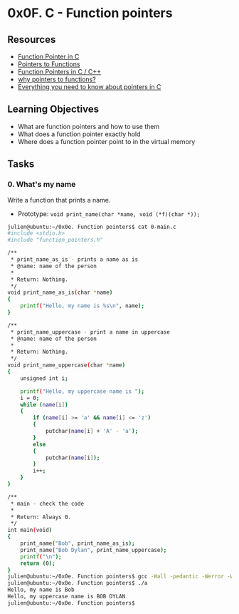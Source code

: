 # 0x0F. C - Function pointers

## Resources

- [Function Pointer in C](https://www.geeksforgeeks.org/function-pointer-in-c/)
- [Pointers to Functions](https://publications.gbdirect.co.uk//c_book/chapter5/function_pointers.html)
- [Function Pointers in C / C++](https://www.youtube.com/watch?v=ynYtgGUNelE)
- [why pointers to functions?](https://www.youtube.com/watch?v=sxTFSDAZM8s)
- [Everything you need to know about pointers in C](https://boredzo.org/pointers/)

## Learning Objectives

- What are function pointers and how to use them
- What does a function pointer exactly hold
- Where does a function pointer point to in the virtual memory

## Tasks

### 0. What's my name

Write a function that prints a name.

- Prototype: `void print_name(char *name, void (*f)(char *));`

```sh
julien@ubuntu:~/0x0e. Function pointers$ cat 0-main.c
#include <stdio.h>
#include "function_pointers.h"

/**
 * print_name_as_is - prints a name as is
 * @name: name of the person
 *
 * Return: Nothing.
 */
void print_name_as_is(char *name)
{
    printf("Hello, my name is %s\n", name);
}

/**
 * print_name_uppercase - print a name in uppercase
 * @name: name of the person
 *
 * Return: Nothing.
 */
void print_name_uppercase(char *name)
{
    unsigned int i;

    printf("Hello, my uppercase name is ");
    i = 0;
    while (name[i])
    {
        if (name[i] >= 'a' && name[i] <= 'z')
        {
            putchar(name[i] + 'A' - 'a');
        }
        else
        {
            putchar(name[i]);
        }
        i++;
    }
}

/**
 * main - check the code
 *
 * Return: Always 0.
 */
int main(void)
{
    print_name("Bob", print_name_as_is);
    print_name("Bob Dylan", print_name_uppercase);
    printf("\n");
    return (0);
}
julien@ubuntu:~/0x0e. Function pointers$ gcc -Wall -pedantic -Werror -Wextra -std=gnu89 0-main.c 0-print_name.c -o a
julien@ubuntu:~/0x0e. Function pointers$ ./a 
Hello, my name is Bob
Hello, my uppercase name is BOB DYLAN
julien@ubuntu:~/0x0e. Function pointers$
```

